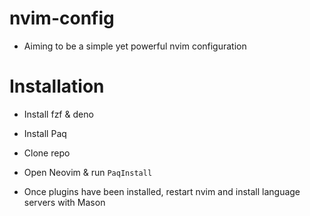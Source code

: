 # nvim-config
- Aiming to be a simple yet powerful nvim configuration

# Installation
- Install fzf & deno
- Install Paq
- Clone repo
- Open Neovim & run `PaqInstall`

- Once plugins have been installed, restart nvim and install language servers with Mason
